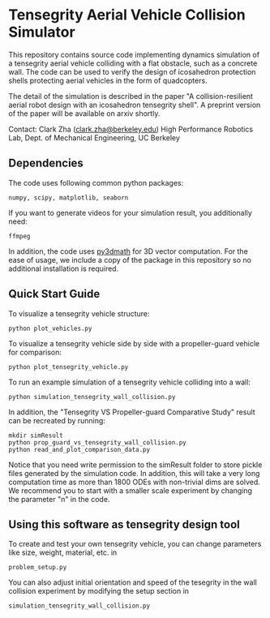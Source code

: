 # Tensegrity Aerial Vehicle Collision Simulator

This repository contains source code implementing dynamics simulation of a tensegrity aerial vehicle colliding with a flat obstacle, such as a concrete wall. The code can be used to verify the design of icosahedron protection shells protecting aerial vehicles in the form of quadcopters. 

The detail of the simulation is described in the paper "A collision-resilient aerial robot design with an
icosahedron tensegrity shell". A preprint version of the paper will be available on arxiv shortly.

Contact: Clark Zha (clark.zha@berkeley.edu)
High Performance Robotics Lab, Dept. of Mechanical Engineering, UC Berkeley

## Dependencies
The code uses following common python packages:
```
numpy, scipy, matplotlib, seaborn
```
If you want to generate videos for your simulation result, you additionally need:
```
ffmpeg
```
In addition, the code uses [py3dmath](https://github.com/muellerlab/TensegrityAerialVehicleCollisionSim) for 3D vector computation. For the ease of usage, we include a copy of the package in this repository so no additional installation is required.  


## Quick Start Guide

To visualize a tensegrity vehicle structure:
```
python plot_vehicles.py
```

To visualize a tensegrity vehicle side by side with a propeller-guard vehicle for comparison:
```
python plot_tensegrity_vehicle.py
```

To run an example simulation of a tensegrity vehicle colliding into a wall: 
```
python simulation_tensegrity_wall_collision.py
```

In addition, the "Tensegrity VS Propeller-guard Comparative Study" result can be recreated by running:
```
mkdir simResult
python prop_guard_vs_tensegrity_wall_collision.py
python read_and_plot_comparison_data.py
```
Notice that you need write permission to the simResult folder to store pickle files generated by the simulation code. In addition, this will take a very long computation time as more than 1800 ODEs with non-trivial dims are solved. We recommend you to start with a smaller scale experiment by changing the parameter "n" in the code. 

## Using this software as tensegrity design tool 
To create and test your own tensegrity vehicle, you can change parameters like size, weight, material, etc. in 
```
problem_setup.py
```
You can also adjust initial orientation and speed of the tesegrity in the wall collision experiment by modifying the setup section in
```
simulation_tensegrity_wall_collision.py
```
